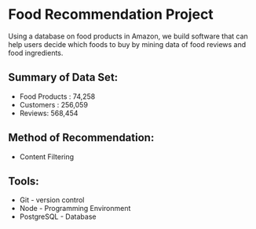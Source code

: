 # Food Recommendation Project
Using a database on food products in Amazon, we  build software
that can help users decide which foods to buy by mining
data of food reviews and food ingredients.

## Summary of Data Set:

* Food Products : 74,258
* Customers : 256,059
* Reviews: 568,454

## Method of Recommendation:
* Content Filtering

## Tools:
* Git - version control
* Node - Programming Environment
* PostgreSQL - Database

